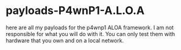 # payloads-P4wnP1-A.L.O.A

here are all my payloads for the p4wnp1 ALOA framework.
I am not responsible for what you will do with it.
You can only test them with hardware that you own and on a local network.
